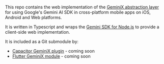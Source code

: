 This repo contains the web implementation of the [GeminiX abstraction layer](https://github.com/dpa99c/gemini-x) for using Google's Gemini AI SDK in cross-platform mobile apps on iOS, Android and Web platforms.

It is written in Typescript and wraps the [Gemini SDK for Node.js](https://ai.google.dev/tutorials/node_quickstart) to provide a client-side web implementation.

It is included as a Git submodule by:
- [Capacitor GeminiX plugin](https://github.com/dpa99c/capacitor-plugin-gemini-x) - coming soon
- [Flutter GeminiX module](https://github.com/dpa99c/flutter-gemini-x)  - coming soon